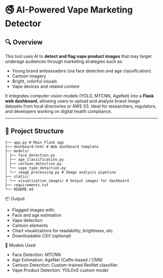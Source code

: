 # 🚭 AI-Powered Vape Marketing Detector

## 🔍 Overview

This tool uses AI to **detect and flag vape product images** that may target underage audiences through marketing strategies such as:

- Young brand ambassadors (via face detection and age classification)
- Cartoon imagery
- Bright, colorful visuals
- Vape devices and related content

It integrates computer vision models (YOLO, MTCNN, AgeNet) into a **Flask web dashboard**, allowing users to upload and analyze brand image datasets from local directories or AWS S3. Ideal for researchers, regulators, and developers working on digital health compliance.

---

## 📁 Project Structure

```
├── app.py # Main Flask app
├── dashboard.html # Web dashboard template
├── models/
│ ├── face_detection.py
│ ├── age_classification.py
│ ├── cartoon_detection.py
│ └── vape_type_detection.py
│ └── image_processing.py # Image analysis pipeline
├── static/
│ └── visualization_images/ # Output images for dashboard
├── requirements.txt
└── README.md
```


📦 Output
- Flagged images with:
- Face and age estimation
- Vape detection
- Cartoon elements
- Chart visualizations for readability, brightness, etc.
- Downloadable CSV (optional)

🧠 Models Used
- Face Detection: MTCNN
- Age Estimation: AgeNet (Caffe-based / CNN)
- Cartoon Detection: Custom-trained ResNet classifier
- Vape Product Detection: YOLOv5 custom model

